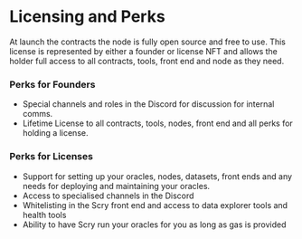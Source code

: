 # Licensing and Perks

At launch the contracts the node is fully open source and free to use. This license is represented by either a founder or license NFT and allows the holder full access to all contracts, tools, front end and node as they need.

### Perks for Founders

* Special channels and roles in the Discord for discussion for internal comms.
* Lifetime License to all contracts, tools, nodes, front end and all perks for holding a license.

### Perks for Licenses

* Support for setting up your oracles, nodes, datasets, front ends and any needs for deploying and maintaining your oracles.
* Access to specialised channels in the Discord
* Whitelisting in the Scry front end and access to data explorer tools and health tools
* Ability to have Scry run your oracles for you as long as gas is provided
